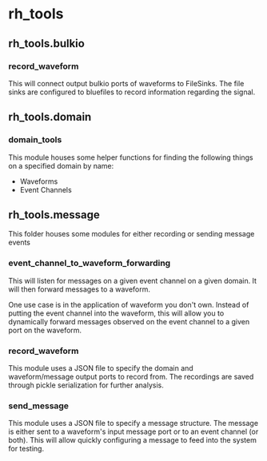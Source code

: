 # rh_tools

## rh_tools.bulkio

### record_waveform
This will connect output bulkio ports of waveforms to FileSinks.  The file sinks are configured to bluefiles to record information regarding the signal.

## rh_tools.domain

### domain_tools
This module houses some helper functions for finding the following things on a specified domain by name:
* Waveforms
* Event Channels

## rh_tools.message
This folder houses some modules for either recording or sending message events

### event_channel_to_waveform_forwarding
This will listen for messages on a given event channel on a given domain.
It will then forward messages to a waveform.

One use case is in the application of waveform you don't own.  Instead of putting the event channel into the waveform, this will allow you  to dynamically forward messages observed on the event channel to a given port on the waveform.

### record_waveform
This module uses a JSON file to specify the domain and waveform/message output ports to record from.  The recordings are saved through pickle serialization for further analysis.

### send_message
This module uses a JSON file to specify a message structure.  The message is either sent to a waveform's input message port or to an event channel (or both).  This will allow quickly configuring a message to feed into the system for testing.